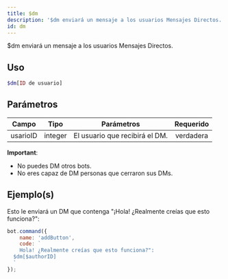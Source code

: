 ```yaml
---
title: $dm
description: '$dm enviará un mensaje a los usuarios Mensajes Directos.'
id: dm
---
```


$dm enviará un mensaje a los usuarios Mensajes Directos.

## Uso

```php
$dm[ID de usuario]
```

## Parámetros

| Campo    | Tipo    | Parámetros                     | Requerido |
| -------- | ------- | ------------------------------ |:---------:|
| usarioID | integer | El usuario que recibirá el DM. | verdadera |

**Important**:
- No puedes DM otros bots.
- No eres capaz de DM personas que cerraron sus DMs.

## Ejemplo(s)

Esto le enviará un DM que contenga "¡Hola! ¿Realmente creías que esto funciona?":

```javascript
bot.command({
    name: 'addButton',
    code: `
    Hola! ¿Realmente creías que esto funciona?":
  $dm[$authorID]
  `
});
```